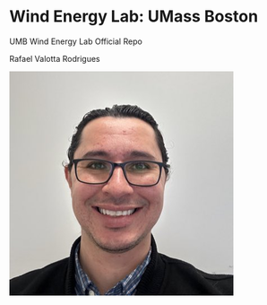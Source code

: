 # Wind Energy Lab: UMass Boston
UMB Wind Energy Lab Official Repo

Rafael Valotta Rodrigues



![Example Image](https://github.com/rafaelvalotta/umb_wind_lab/blob/main/IMG_6384.JPG)

